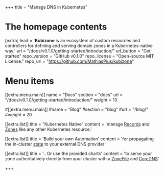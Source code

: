 +++
title = "Manage DNS in Kubernetes"

# The homepage contents
[extra]
lead = '<b>Kubizone</b> is an ecosystem of custom resources and controllers for defining and serving domain zones in a Kubernetes-native way.'
url = "/docs/v0.1.0/getting-started/introduction/"
url_button = "Get started"
repo_version = "GitHub v0.1.0"
repo_license = "Open-source MIT License."
repo_url = "https://github.com/MathiasPius/kubizone"

# Menu items
[[extra.menu.main]]
name = "Docs"
section = "docs"
url = "/docs/v0.1.0/getting-started/introduction/"
weight = 10

#[[extra.menu.main]]
#name = "Blog"
#section = "blog"
#url = "/blog/"
#weight = 20

[[extra.list]]
title = "Kubernetes Native"
content = 'manage <a href="/docs/v0.1.0/custom-resources/record/">Records</a> and <a href="/docs/v0.1.0/custom-resources/zone/">Zones</a> like any other Kubernetes resource.'

[[extra.list]]
title = 'Build your own Automation'
content = 'for propagating the in-cluster <a href="/docs/v0.1.0/custom-resources/zone/#status-entries">state</a> to your external DNS provider'

[[extra.list]]
title = '.. Or use the provided charts'
content = 'to serve your zone authoritatively directly from your cluster with a <a href="/docs/v0.1.0/custom-resources/zonefile/">ZoneFile</a> and <a href="https://github.com/kubi-zone/kubi.zone/tree/main/charts/zonefile-coredns">CoreDNS</a>'

+++
